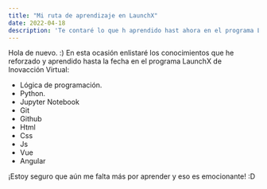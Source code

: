 ```yaml
---
title: "Mi ruta de aprendizaje en LaunchX"
date: 2022-04-18
description: 'Te contaré lo que h aprendido hast ahora en el programa LaunchX'
---
```


Hola de nuevo. :)
En esta ocasión enlistaré los conocimientos que he reforzado y aprendido hasta la fecha en el programa LaunchX de Inovacción Virtual:
- Lógica de programación.
- Python.
- Jupyter Notebook
- Git
- Github
- Html
- Css
- Js
- Vue
- Angular

¡Estoy seguro que aún me falta más por aprender y eso es emocionante! :D
